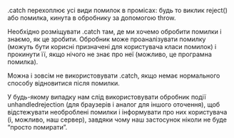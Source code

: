 .catch перехоплює усі види помилок в промісах: будь то виклик reject() або помилка, кинута в обробнику за допомогою throw.

Необхідно розміщувати .catch там, де ми хочемо обробити помилки і знаємо, як це зробити. Обробник може проаналізувати помилку (можуть бути корисні призначені для користувача класи помилок) і прокинути її, якщо нічого не знає про неї (можливо, це програмна помилка).

Можна і зовсім не використовувати .catch, якщо немає нормального способу відновитися після помилки.

У будь-якому випадку нам слід використовувати обробник події unhandledrejection (для браузерів і аналог для іншого оточення), щоб відстежувати необроблені помилки і інформувати про них користувача (і, можливо, наш сервер), завдяки чому наш застосунок ніколи не буде “просто помирати”.
